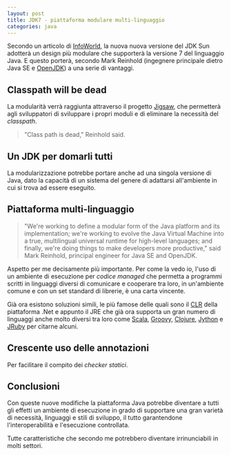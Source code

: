 ```yaml
---
layout: post
title: JDK7 - piattaforma modulare multi-linguaggio
categories: java
---
```


Secondo un articolo di [InfoWorld](https://infoworld.com/print/77919), la nuova
nuova versione del JDK Sun adotterà un design più modulare che supporterà la
versione 7 del linguaggio Java. E questo porterà, secondo Mark Reinhold
(ingegnere principale dietro Java SE e [OpenJDK][]) a una serie di vantaggi.

[OpenJDK]: https://openjdk.java.net/ "OpenJDK"

Classpath will be dead
----------------------

La modularità verrà raggiunta attraverso il progetto [Jigsaw][], che permetterà
agli sviluppatori di sviluppare i propri moduli e di eliminare la necessità del
*classpath*. 

[Jigsaw]: https://www.w3.org/Jigsaw/ "Progetto Jigsaw"

> "Class path is dead," Reinhold said.

Un JDK per domarli tutti 
------------------------

La modularizzazione potrebbe portare anche ad
una singola versione di Java, dato la capacità di un sistema del genere di
adattarsi all'ambiente in cui si trova ad essere eseguito.

Piattaforma multi-linguaggio
----------------------------

> "We're working to define a modular form of the Java platform and its
> implementation; we're working to evolve the Java Virtual  Machine into a true,
> multilingual universal runtime for high-level languages; and finally, we're
> doing things to make developers more productive," said Mark Reinhold,
> principal engineer for Java SE and OpenJDK.

Aspetto per me decisamente più importante. Per come la vedo io, l'uso di un
ambiente di esecuzione per *codice managed* che permetta a programmi scritti in
linguaggi diversi di comunicare e cooperare tra loro, in un'ambiente comune e
con un set standard di librerie, è una carta vincente.

Già ora esistono soluzioni simili, le più famose delle quali sono il [CLR][]
della piattaforma .Net e appunto il JRE che già ora supporta un gran numero di
linguaggi anche molto diversi tra loro come [Scala][1], [Groovy][2],
[Clojure][3], [Jython][4] e [JRuby][5] per citarne alcuni.

[CLR]: https://en.wikipedia.org/wiki/Common_Language_Runtime
[1]: https://www.scala-lang.org/ "Scala"
[2]: https://groovy.codehaus.org/ "Groovy"
[3]: https://clojure.org/ "Clojure"
[4]: https://www.jython.org/ "Jython"
[5]: https://jruby.codehaus.org/

Crescente uso delle annotazioni
-------------------------------

Per facilitare il compito dei *checker statici*.

Conclusioni
-----------

Con queste nuove modifiche la piattaforma Java potrebbe diventare a tutti gli
effetti un ambiente di esecuzione in grado di supportare una gran varietà di
necessità, linguaggi e stili di sviluppo, il tutto garantendone
l'interoperabilità e l'esecuzione controllata.

Tutte caratteristiche che secondo me potrebbero diventare irrinunciabili in
molti settori.

